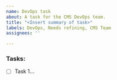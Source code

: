 ```yaml
---
name: DevOps task
about: A task for the CMS DevOps team.
title: "<Insert summary of task>"
labels: DevOps, Needs refining, CMS Team
assignees: ''

---
```


### Tasks:
- [ ] Task 1...